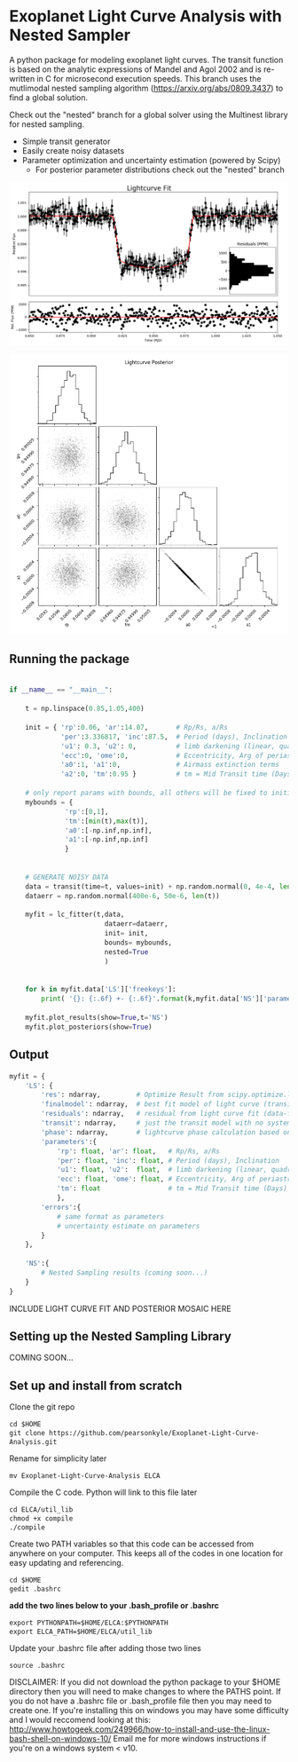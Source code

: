 # Exoplanet Light Curve Analysis with Nested Sampler

A python package for modeling exoplanet light curves. The transit function is based on the analytic expressions of Mandel and Agol 2002 and is re-written in C for microsecond execution speeds. This branch uses the mutlimodal nested sampling algorithm (https://arxiv.org/abs/0809.3437) to find a global solution. 

Check out the "nested" branch for a global solver using the Multinest library for nested sampling. 

- Simple transit generator
- Easily create noisy datasets
- Parameter optimization and uncertainty estimation (powered by Scipy)
    - For posterior parameter distributions check out the "nested" branch

![ELCA](https://github.com/pearsonkyle/Exoplanet-Light-Curve-Analysis/blob/master/lightcurve_fit.png "Light Curve Modeling")

![ELCA](https://github.com/pearsonkyle/Exoplanet-Light-Curve-Analysis/blob/master/lightcurve_posterior.png "Posterior Distribution")


## Running the package
```python

if __name__ == "__main__":

    t = np.linspace(0.85,1.05,400)

    init = { 'rp':0.06, 'ar':14.07,       # Rp/Rs, a/Rs
             'per':3.336817, 'inc':87.5,  # Period (days), Inclination
             'u1': 0.3, 'u2': 0,          # limb darkening (linear, quadratic)
             'ecc':0, 'ome':0,            # Eccentricity, Arg of periastron
             'a0':1, 'a1':0,              # Airmass extinction terms
             'a2':0, 'tm':0.95 }          # tm = Mid Transit time (Days)

    # only report params with bounds, all others will be fixed to initial value
    mybounds = {
              'rp':[0,1],
              'tm':[min(t),max(t)],
              'a0':[-np.inf,np.inf],
              'a1':[-np.inf,np.inf]
              }


    # GENERATE NOISY DATA
    data = transit(time=t, values=init) + np.random.normal(0, 4e-4, len(t))
    dataerr = np.random.normal(400e-6, 50e-6, len(t))

    myfit = lc_fitter(t,data,
                        dataerr=dataerr,
                        init= init,
                        bounds= mybounds,
                        nested=True
                        )


    for k in myfit.data['LS']['freekeys']:
        print( '{}: {:.6f} +- {:.6f}'.format(k,myfit.data['NS']['parameters'][k],myfit.data['NS']['errors'][k]) )

    myfit.plot_results(show=True,t='NS')
    myfit.plot_posteriors(show=True)
```

## Output

```python 
myfit = {
    'LS': {
        'res': ndarray,         # Optimize Result from scipy.optimize.least_squares fit
        'finalmodel': ndarray,  # best fit model of light curve (transit+detrending model)
        'residuals': ndarray,   # residual from light curve fit (data-finalmodel)
        'transit': ndarray,     # just the transit model with no system trend
        'phase': ndarray,       # lightcurve phase calculation based on fit mid transit
        'parameters':{             
            'rp': float, 'ar': float,   # Rp/Rs, a/Rs
            'per': float, 'inc': float, # Period (days), Inclination
            'u1': float, 'u2':  float,  # limb darkening (linear, quadratic)
            'ecc': float, 'ome': float, # Eccentricity, Arg of periastron
            'tm': float                 # tm = Mid Transit time (Days)
            },
        'errors':{
            # same format as parameters
            # uncertainty estimate on parameters 
        }               
    },

    'NS':{
        # Nested Sampling results (coming soon...)
    }
}
```

INCLUDE LIGHT CURVE FIT AND POSTERIOR MOSAIC HERE


## Setting up the Nested Sampling Library

COMING SOON...


## Set up and install from scratch

Clone the git repo
```
cd $HOME
git clone https://github.com/pearsonkyle/Exoplanet-Light-Curve-Analysis.git
```
Rename for simplicity later
```
mv Exoplanet-Light-Curve-Analysis ELCA
```
Compile the C code. Python will link to this file later
```
cd ELCA/util_lib
chmod +x compile
./compile
```
Create two PATH variables so that this code can be accessed from anywhere on your computer. This keeps all of the codes in one location for easy updating and referencing.
```
cd $HOME
gedit .bashrc
```
**add the two lines below to your .bash_profile or .bashrc**
```
export PYTHONPATH=$HOME/ELCA:$PYTHONPATH
export ELCA_PATH=$HOME/ELCA/util_lib
```
Update your .bashrc file after adding those two lines
```
source .bashrc
```
DISCLAIMER:
If you did not download the python package to your $HOME directory then you will need to make changes to where the PATHS point. If you do not have a .bashrc file or .bash_profile file then you may need to create one. If you're installing this on windows you may have some difficulty and I would reccomend looking at this: http://www.howtogeek.com/249966/how-to-install-and-use-the-linux-bash-shell-on-windows-10/ Email me for more windows instructions if you're on a windows system < v10.
